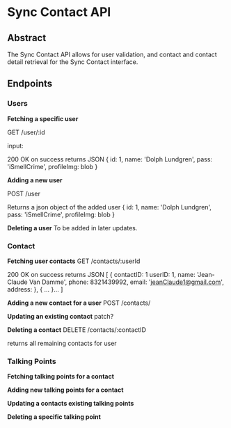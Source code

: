 # Sync Contact API 

## Abstract
The Sync Contact API allows for user validation, and contact and contact detail retrieval for the Sync Contact interface. 

## Endpoints
### Users

**Fetching a specific user**

GET /user/:id 

input:

200 OK on success
returns JSON
{
    id: 1,
    name: 'Dolph Lundgren',
    pass: 'iSmellCrime',
    profileImg: blob
}

**Adding a new user**

POST /user

Returns a json object of the added user 
{
    id: 1,
    name: 'Dolph Lundgren',
    pass: 'iSmellCrime',
    profileImg: blob
}

**Deleting a user**
To be added in later updates.

### Contact

**Fetching user contacts**
GET /contacts/:userId 

200 OK on success
returns JSON
[
    {
        contactID: 1
        userID: 1,
        name: 'Jean-Claude Van Damme',
        phone: 8321439992,
        email: 'jeanClaude1@gmail.com',
        address: 
    },
    {
        ...
    }...
]

**Adding a new contact for a user**
POST /contacts/


**Updating an existing contact**
patch? 

**Deleting a contact**
DELETE /contacts/:contactID

returns all remaining contacts for user 

### Talking Points

**Fetching talking points for a contact**

**Adding new talking points for a contact**

**Updating a contacts existing talking points**

**Deleting a specific talking point**